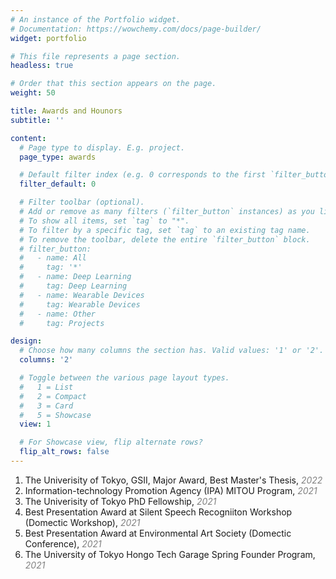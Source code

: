 ```yaml
---
# An instance of the Portfolio widget.
# Documentation: https://wowchemy.com/docs/page-builder/
widget: portfolio

# This file represents a page section.
headless: true

# Order that this section appears on the page.
weight: 50

title: Awards and Hounors
subtitle: ''

content:
  # Page type to display. E.g. project.
  page_type: awards

  # Default filter index (e.g. 0 corresponds to the first `filter_button` instance below).
  filter_default: 0

  # Filter toolbar (optional).
  # Add or remove as many filters (`filter_button` instances) as you like.
  # To show all items, set `tag` to "*".
  # To filter by a specific tag, set `tag` to an existing tag name.
  # To remove the toolbar, delete the entire `filter_button` block.
  # filter_button:
  #   - name: All
  #     tag: '*'
  #   - name: Deep Learning
  #     tag: Deep Learning
  #   - name: Wearable Devices
  #     tag: Wearable Devices
  #   - name: Other
  #     tag: Projects

design:
  # Choose how many columns the section has. Valid values: '1' or '2'.
  columns: '2'

  # Toggle between the various page layout types.
  #   1 = List
  #   2 = Compact
  #   3 = Card
  #   5 = Showcase
  view: 1

  # For Showcase view, flip alternate rows?
  flip_alt_rows: false
---
```


1. The Univerisity of Tokyo, GSII, Major Award, Best Master's Thesis, <span style="color: gray;">*2022*</span>
2. Information-technology Promotion Agency (IPA) MITOU Program, <span style="color: gray;">*2021*</span>
3. The Univerisity of Tokyo PhD Fellowship, <span style="color: gray;">*2021*</span>
4. Best Presentation Award at Silent Speech Recogniiton Workshop (Domectic Workshop), <span style="color: gray;">*2021*</span>
5. Best Presentation Award at Environmental Art Society (Domectic Conference), <span style="color: gray;">*2021*</span>
6. The University of Tokyo Hongo Tech Garage Spring Founder Program, <span style="color: gray;">*2021*</span>

